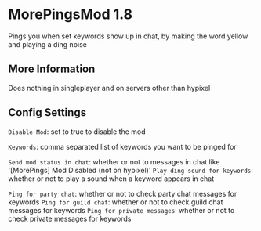 # MorePingsMod 1.8
Pings you when set keywords show up in chat, by making the word yellow and playing a ding noise

## More Information
Does nothing in singleplayer and on servers other than hypixel

## Config Settings
`Disable Mod`: set to true to disable the mod

`Keywords`: comma separated list of keywords you want to be pinged for

`Send mod status in chat`: whether or not to messages in chat like '[MorePings] Mod Disabled (not on hypixel)'
`Play ding sound for keywords`: whether or not to play a sound when a keyword appears in chat

`Ping for party chat`: whether or not to check party chat messages for keywords
`Ping for guild chat`: whether or not to check guild chat messages for keywords
`Ping for private messages`: whether or not to check private messages for keywords
